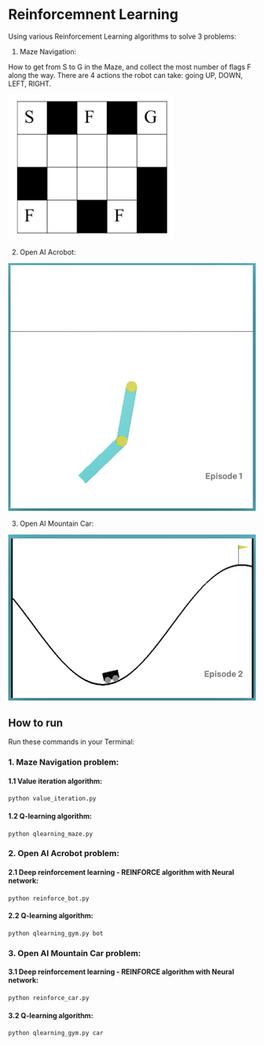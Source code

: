 # Reinforcemnent Learning

Using various Reinforcement Learning algorithms to solve 3 problems: 

1) Maze Navigation: 

How to get from S to G in the Maze, and collect the most number of flags F along the way. There are 4 actions the robot can take: going UP, DOWN, LEFT, RIGHT.

![maze](images/maze.png)

2) Open AI Acrobot: 

![acrobot](images/acrobot.png)

3) Open AI Mountain Car: 

![car](images/car.png)

## How to run

Run these commands in your Terminal:

### 1. Maze Navigation problem:

#### 1.1 Value iteration algorithm:

    python value_iteration.py

#### 1.2 Q-learning algorithm: 

    python qlearning_maze.py

### 2. Open AI Acrobot problem:

#### 2.1 Deep reinforcement learning - REINFORCE algorithm with Neural network:

    python reinforce_bot.py

#### 2.2 Q-learning algorithm:

    python qlearning_gym.py bot


### 3. Open AI Mountain Car problem:

#### 3.1 Deep reinforcement learning - REINFORCE algorithm with Neural network:

    python reinforce_car.py

#### 3.2 Q-learning algorithm:

    python qlearning_gym.py car
